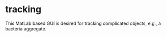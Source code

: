 # tracking
This MatLab based GUI is desired for tracking complicated objects, e.g., a bacteria aggregate.
